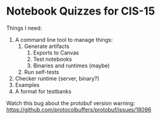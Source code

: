 # Notebook Quizzes for CIS-15

Things I need:

1. A command line tool to manage things:
    1. Generate artifacts
        1. Exports to Canvas 
        1. Test notebooks 
        1. Binaries and runtimes (maybe) 
    1. Run self-tests
1. Checker runtime (server, binary?)
1. Examples 
1. A format for testbanks 

Watch this bug about the protobuf version warning:
https://github.com/protocolbuffers/protobuf/issues/18096
